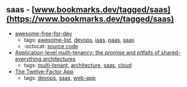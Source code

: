 saas - [www.bookmarks.dev/tagged/saas](https://www.bookmarks.dev/tagged/saas)
---
* [awesome-free-for-dev](https://github.com/ripienaar/free-for-dev#readme)
    * tags: [awesome-list](../tagged/awesome-list.md), [devops](../tagged/devops.md), [iaas](../tagged/iaas.md), [paas](../tagged/paas.md), [saas](../tagged/saas.md)
    * :octocat: [source code](https://github.com/ripienaar/free-for-dev#readme)
* [Application-level multi-tenancy: the promise and pitfalls of shared-everything architectures](https://distrinet.cs.kuleuven.be/news/2015/multitenancy.pdf)
    * tags: [multi-tenant](../tagged/multi-tenant.md), [architecture](../tagged/architecture.md), [saas](../tagged/saas.md), [cloud](../tagged/cloud.md)
* [The Twelve-Factor App ](https://12factor.net/)
    * tags: [devops](../tagged/devops.md), [saas](../tagged/saas.md), [web-app](../tagged/web-app.md)
